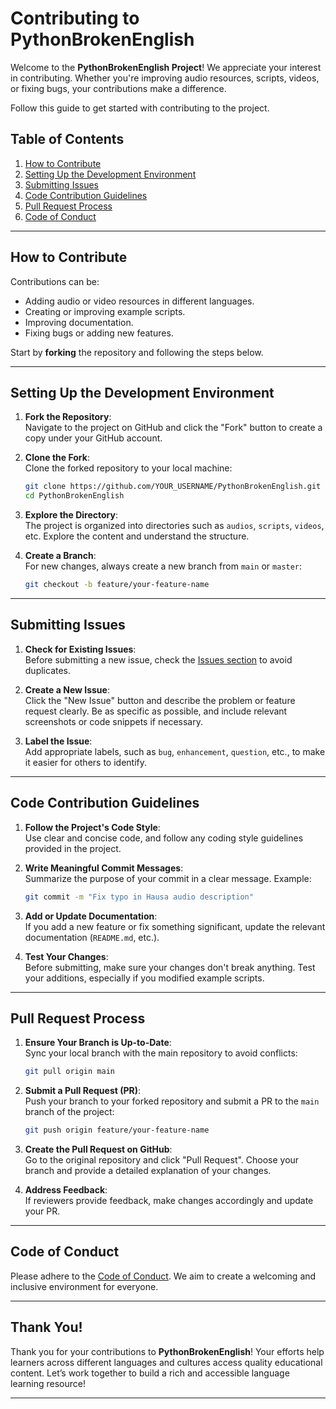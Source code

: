 # Contributing to PythonBrokenEnglish

Welcome to the **PythonBrokenEnglish Project**! We appreciate your interest in contributing. Whether you're improving audio resources, scripts, videos, or fixing bugs, your contributions make a difference.

Follow this guide to get started with contributing to the project.

## Table of Contents
1. [How to Contribute](#how-to-contribute)
2. [Setting Up the Development Environment](#setting-up-the-development-environment)
3. [Submitting Issues](#submitting-issues)
4. [Code Contribution Guidelines](#code-contribution-guidelines)
5. [Pull Request Process](#pull-request-process)
6. [Code of Conduct](#code-of-conduct)

---

## How to Contribute

Contributions can be:
- Adding audio or video resources in different languages.
- Creating or improving example scripts.
- Improving documentation.
- Fixing bugs or adding new features.

Start by **forking** the repository and following the steps below.

---

## Setting Up the Development Environment

1. **Fork the Repository**:  
   Navigate to the project on GitHub and click the "Fork" button to create a copy under your GitHub account.

2. **Clone the Fork**:  
   Clone the forked repository to your local machine:

   ```bash
   git clone https://github.com/YOUR_USERNAME/PythonBrokenEnglish.git
   cd PythonBrokenEnglish
   ```

3. **Explore the Directory**:  
   The project is organized into directories such as `audios`, `scripts`, `videos`, etc. Explore the content and understand the structure.

4. **Create a Branch**:  
   For new changes, always create a new branch from `main` or `master`:

   ```bash
   git checkout -b feature/your-feature-name
   ```

---

## Submitting Issues

1. **Check for Existing Issues**:  
   Before submitting a new issue, check the [Issues section](https://github.com/PythonEducationVid/PythonBrokenEnglish/issues) to avoid duplicates.

2. **Create a New Issue**:  
   Click the "New Issue" button and describe the problem or feature request clearly. Be as specific as possible, and include relevant screenshots or code snippets if necessary.

3. **Label the Issue**:  
   Add appropriate labels, such as `bug`, `enhancement`, `question`, etc., to make it easier for others to identify.

---

## Code Contribution Guidelines

1. **Follow the Project's Code Style**:  
   Use clear and concise code, and follow any coding style guidelines provided in the project.

2. **Write Meaningful Commit Messages**:  
   Summarize the purpose of your commit in a clear message. Example:

   ```bash
   git commit -m "Fix typo in Hausa audio description"
   ```

3. **Add or Update Documentation**:  
   If you add a new feature or fix something significant, update the relevant documentation (`README.md`, etc.).

4. **Test Your Changes**:  
   Before submitting, make sure your changes don't break anything. Test your additions, especially if you modified example scripts.

---

## Pull Request Process

1. **Ensure Your Branch is Up-to-Date**:  
   Sync your local branch with the main repository to avoid conflicts:

   ```bash
   git pull origin main
   ```

2. **Submit a Pull Request (PR)**:  
   Push your branch to your forked repository and submit a PR to the `main` branch of the project:

   ```bash
   git push origin feature/your-feature-name
   ```

3. **Create the Pull Request on GitHub**:  
   Go to the original repository and click "Pull Request". Choose your branch and provide a detailed explanation of your changes.

4. **Address Feedback**:  
   If reviewers provide feedback, make changes accordingly and update your PR.

---

## Code of Conduct

Please adhere to the [Code of Conduct](https://github.com/PythonEducationVid/PythonBrokenEnglish/blob/main/CODE_OF_CONDUCT.md). We aim to create a welcoming and inclusive environment for everyone.

---

## Thank You!

Thank you for your contributions to **PythonBrokenEnglish**! Your efforts help learners across different languages and cultures access quality educational content. Let’s work together to build a rich and accessible language learning resource!

--- 

